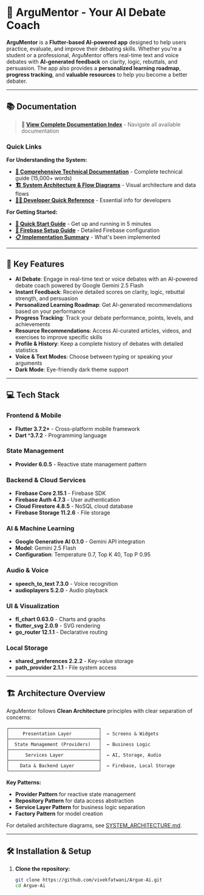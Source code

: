 # 🚀 **ArguMentor - Your AI Debate Coach**

**ArguMentor** is a **Flutter-based AI-powered app** designed to help users practice, evaluate, and improve their debating skills. Whether you're a student or a professional, ArguMentor offers real-time text and voice debates with **AI-generated feedback** on clarity, logic, rebuttals, and persuasion. The app also provides a **personalized learning roadmap**, **progress tracking**, and **valuable resources** to help you become a better debater.

---

## 📚 **Documentation**

> **📖 [View Complete Documentation Index](DOCUMENTATION_INDEX.md)** - Navigate all available documentation

### Quick Links

**For Understanding the System:**
- **[📖 Comprehensive Technical Documentation](COMPREHENSIVE_DOCUMENTATION.md)** - Complete technical guide (15,000+ words)
- **[🏗️ System Architecture & Flow Diagrams](SYSTEM_ARCHITECTURE.md)** - Visual architecture and data flows
- **[👨‍💻 Developer Quick Reference](DEVELOPER_GUIDE.md)** - Essential info for developers

**For Getting Started:**
- **[🚀 Quick Start Guide](QUICK_START.md)** - Get up and running in 5 minutes
- **[🔐 Firebase Setup Guide](FIREBASE_SETUP_GUIDE.md)** - Detailed Firebase configuration
- **[📋 Implementation Summary](SUMMARY.md)** - What's been implemented

---

## 🌟 **Key Features**

- **AI Debate**: Engage in real-time text or voice debates with an AI-powered debate coach powered by Google Gemini 2.5 Flash
- **Instant Feedback**: Receive detailed scores on clarity, logic, rebuttal strength, and persuasion
- **Personalized Learning Roadmap**: Get AI-generated recommendations based on your performance
- **Progress Tracking**: Track your debate performance, points, levels, and achievements
- **Resource Recommendations**: Access AI-curated articles, videos, and exercises to improve specific skills
- **Profile & History**: Keep a complete history of debates with detailed statistics
- **Voice & Text Modes**: Choose between typing or speaking your arguments
- **Dark Mode**: Eye-friendly dark theme support

---

## 💻 **Tech Stack**

### Frontend & Mobile
- **Flutter 3.7.2+** - Cross-platform mobile framework
- **Dart ^3.7.2** - Programming language

### State Management
- **Provider 6.0.5** - Reactive state management pattern

### Backend & Cloud Services
- **Firebase Core 2.15.1** - Firebase SDK
- **Firebase Auth 4.7.3** - User authentication
- **Cloud Firestore 4.8.5** - NoSQL cloud database
- **Firebase Storage 11.2.6** - File storage

### AI & Machine Learning
- **Google Generative AI 0.1.0** - Gemini API integration
- **Model**: Gemini 2.5 Flash
- **Configuration**: Temperature 0.7, Top K 40, Top P 0.95

### Audio & Voice
- **speech_to_text 7.3.0** - Voice recognition
- **audioplayers 5.2.0** - Audio playback

### UI & Visualization
- **fl_chart 0.63.0** - Charts and graphs
- **flutter_svg 2.0.9** - SVG rendering
- **go_router 12.1.1** - Declarative routing

### Local Storage
- **shared_preferences 2.2.2** - Key-value storage
- **path_provider 2.1.1** - File system access

---

## 🏗️ **Architecture Overview**

ArguMentor follows **Clean Architecture** principles with clear separation of concerns:

```
┌─────────────────────────────────┐
│     Presentation Layer          │  ← Screens & Widgets
├─────────────────────────────────┤
│  State Management (Providers)   │  ← Business Logic
├─────────────────────────────────┤
│      Services Layer             │  ← AI, Storage, Audio
├─────────────────────────────────┤
│    Data & Backend Layer         │  ← Firebase, Local Storage
└─────────────────────────────────┘
```

**Key Patterns:**
- **Provider Pattern** for reactive state management
- **Repository Pattern** for data access abstraction
- **Service Layer Pattern** for business logic separation
- **Factory Pattern** for model creation

For detailed architecture diagrams, see [SYSTEM_ARCHITECTURE.md](SYSTEM_ARCHITECTURE.md).

---

## 🛠 **Installation & Setup**

1. **Clone the repository:**

   ```bash
   git clone https://github.com/vivekfatwani/Argue-Ai.git
   cd Argue-Ai
